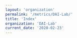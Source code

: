 ```yaml
---
layout: 'organization'
permalink: '/metrics/DAI-Lab/'
title: 'Index'
organization: 'DAI-Lab'
current_date: '2020-02-23'
---
```

